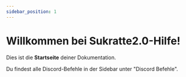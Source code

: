 ```yaml
---
sidebar_position: 1
---
```


# Willkommen bei Sukratte2.0-Hilfe!

Dies ist die **Startseite** deiner Dokumentation.

Du findest alle Discord-Befehle in der Sidebar unter "Discord Befehle".